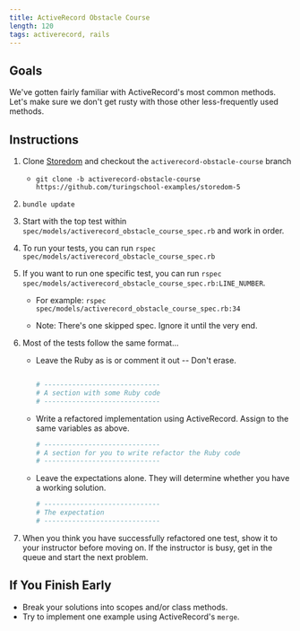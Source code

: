 ```yaml
---
title: ActiveRecord Obstacle Course
length: 120
tags: activerecord, rails
---
```


## Goals

We've gotten fairly familiar with ActiveRecord's most common methods. Let's make sure we don't get rusty with those other less-frequently used methods.

## Instructions

1. Clone [Storedom](https://github.com/turingschool-examples/storedom-5) and checkout the `activerecord-obstacle-course` branch

    * `git clone -b activerecord-obstacle-course https://github.com/turingschool-examples/storedom-5`

2. `bundle update`

3. Start with the top test within `spec/models/activerecord_obstacle_course_spec.rb` and work in order.

4. To run your tests, you can run `rspec spec/models/activerecord_obstacle_course_spec.rb`

5. If you want to run one specific test, you can run `rspec spec/models/activerecord_obstacle_course_spec.rb:LINE_NUMBER`.

    * For example: `rspec   spec/models/activerecord_obstacle_course_spec.rb:34`

    * Note: There's one skipped spec. Ignore it until the very end.

6. Most of the tests follow the same format...

    * Leave the Ruby as is or comment it out -- Don't erase.

      ```ruby

      # -----------------------------
      # A section with some Ruby code
      # -----------------------------

      ```

    * Write a refactored implementation using ActiveRecord. Assign to the same variables as above.

      ```ruby
      # -----------------------------
      # A section for you to write refactor the Ruby code
      # -----------------------------
      ```

    * Leave the expectations alone. They will determine whether you have a working solution.

      ```ruby
      # -----------------------------
      # The expectation
      # -----------------------------
      ```

7. When you think you have successfully refactored one test, show it to your instructor before moving on. If the instructor is busy, get in the queue and start the next problem.

## If You Finish Early

* Break your solutions into scopes and/or class methods.
* Try to implement one example using ActiveRecord's `merge`.
